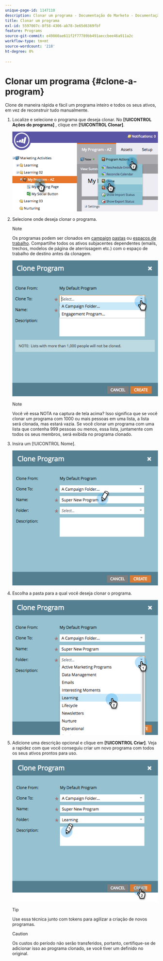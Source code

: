```yaml
---
unique-page-id: 1147110
description: Clonar um programa - Documentação do Marketo - Documentação do produto
title: Clonar um programa
exl-id: 5597007c-8f58-4306-ab78-3e65d6369fbf
feature: Programs
source-git-commit: e49860ae611f2f77789bb491aeccbee46a911a2c
workflow-type: tm+mt
source-wordcount: '218'
ht-degree: 0%

---
```


# Clonar um programa {#clone-a-program}

Clone de maneira rápida e fácil um programa inteiro e todos os seus ativos, em vez de reconstruir tudo manualmente.

1. Localize e selecione o programa que deseja clonar. No **[!UICONTROL Ações do programa]** , clique em **[!UICONTROL Clonar]**.

   ![](assets/image2014-9-5-14-3a31-3a49.png)

1. Selecione onde deseja clonar o programa.

   >[!NOTE]
   >
   >Os programas podem ser clonados em [campaign](/help/marketo/product-docs/core-marketo-concepts/miscellaneous/create-new-campaign-folder.md) [pastas](/help/marketo/product-docs/core-marketo-concepts/miscellaneous/create-new-campaign-folder.md) ou [espaços de trabalho](/help/marketo/product-docs/administration/workspaces-and-person-partitions/create-a-new-workspace.md). Compartilhe todos os ativos subjacentes dependentes (emails, trechos, modelos de página de aterrissagem etc.) com o espaço de trabalho de destino antes da clonagem.

   ![](assets/cloneto.png)

   >[!NOTE]
   >
   >Você vê essa NOTA na captura de tela acima? Isso significa que se você clonar um programa com 1000 ou mais pessoas em uma lista, a lista será clonada, mas estará vazia. Se você clonar um programa com uma lista que contenha 999 pessoas ou menos, essa lista, juntamente com todos os seus membros, será exibida no programa clonado.

1. Insira um [!UICONTROL Nome].

   ![](assets/cloneprogramname.png)

1. Escolha a pasta para a qual você deseja clonar o programa.

   ![](assets/choosefolderclone.png)

1. Adicione uma descrição opcional e clique em **[!UICONTROL Criar]**. Veja a rapidez com que você conseguiu criar um novo programa com todos os seus ativos prontos para uso.

   ![](assets/createclone.png)

   >[!TIP]
   >
   >Use essa técnica junto com tokens para agilizar a criação de novos programas.

   >[!CAUTION]
   >
   >Os custos do período não serão transferidos, portanto, certifique-se de adicionar isso ao programa clonado, se você tiver um definido no original.
